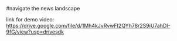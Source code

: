 #navigate the news landscape

link for demo video: 
https://drive.google.com/file/d/1Mh4kJvRvwFI2QYh78r2S9iU7ahDI-9fG/view?usp=drivesdk
